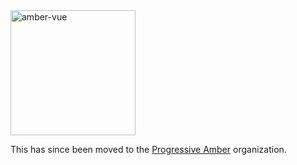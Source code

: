 <img src="https://camo.githubusercontent.com/5b54cc5a749519515e15846ac911b094fa762ee5/687474703a2f2f7365616e776174746572732e696f2f696d616765732f616d6265722d7675652e706e67" alt="amber-vue" data-canonical-src="http://seanwatters.io/images/amber-vue.png" height="200">


This has since been moved to the [Progressive Amber](https://github.com/progressive-amber/vue) organization.
